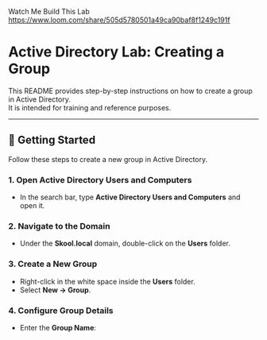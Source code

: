 Watch Me Build This Lab
https://www.loom.com/share/505d5780501a49ca90baf8f1249c191f

# Active Directory Lab: Creating a Group

This README provides step-by-step instructions on how to create a group in Active Directory.  
It is intended for training and reference purposes.

---

## 🚀 Getting Started

Follow these steps to create a new group in Active Directory.

### 1. Open Active Directory Users and Computers
- In the search bar, type **Active Directory Users and Computers** and open it.

### 2. Navigate to the Domain
- Under the **Skool.local** domain, double-click on the **Users** folder.

### 3. Create a New Group
- Right-click in the white space inside the **Users** folder.  
- Select **New → Group**.

### 4. Configure Group Details
- Enter the **Group Name**:  
